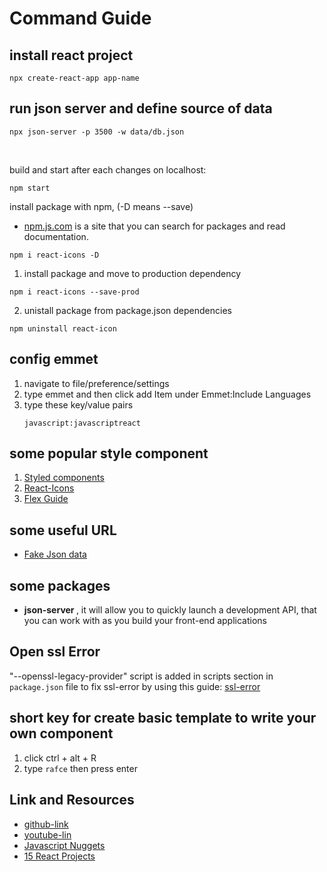 # Command Guide

## install react project
~~~ shell
npx create-react-app app-name
~~~
## run json server and define source of data
~~~ shell
npx json-server -p 3500 -w data/db.json
~~~
<br>

build and start after each changes on localhost:
~~~shell
npm start
~~~

install package with npm, (-D means --save)

- [npm.js.com](https://www.npmjs.com/) is a site that you can search for packages and read documentation.

~~~shell
npm i react-icons -D
~~~

1) install package and move to production dependency
```shell
npm i react-icons --save-prod
```
2) unistall package from package.json dependencies
```shell
npm uninstall react-icon
```


## config emmet

1. navigate to file/preference/settings
2. type emmet and then click add Item under Emmet:Include Languages
3. type these key/value pairs
    ~~~
    javascript:javascriptreact
    ~~~

## some popular style component
1. [Styled components](https://styled-components.com/)
2. [React-Icons](https://www.npmjs.com/package/react-icons)
3. [Flex Guide](https://css-tricks.com/snippets/css/a-guide-to-flexbox/)

## some useful URL
- [Fake Json data](https://jsonplaceholder.typicode.com)

## some packages
- <b>json-server </b>, it will allow you to quickly launch a development API, that you can work with as you build your front-end applications

## Open ssl Error

"--openssl-legacy-provider" script is added in scripts section in `package.json` file to fix ssl-error by using this guide: 
[ssl-error](https://stackoverflow.com/questions/74726224/opensslerrorstack-error03000086digital-envelope-routinesinitialization-e)


## short key for create basic template to write your own component
1. click ctrl + alt + R
2. type `rafce` then press enter

## Link and Resources
- [github-link](https://github.com/gitdagray/react_resources/tree/main?tab=readme-ov-file)
- [youtube-lin](https://www.youtube.com/watch?v=RVFAyFWO4go)
- [Javascript Nuggets](https://www.youtube.com/watch?v=80KX6aD9R7M&list=PLnHJACx3NwAfRUcuKaYhZ6T5NRIpzgNGJ)
- [15 React Projects](https://www.youtube.com/watch?v=a_7Z7C_JCyo)